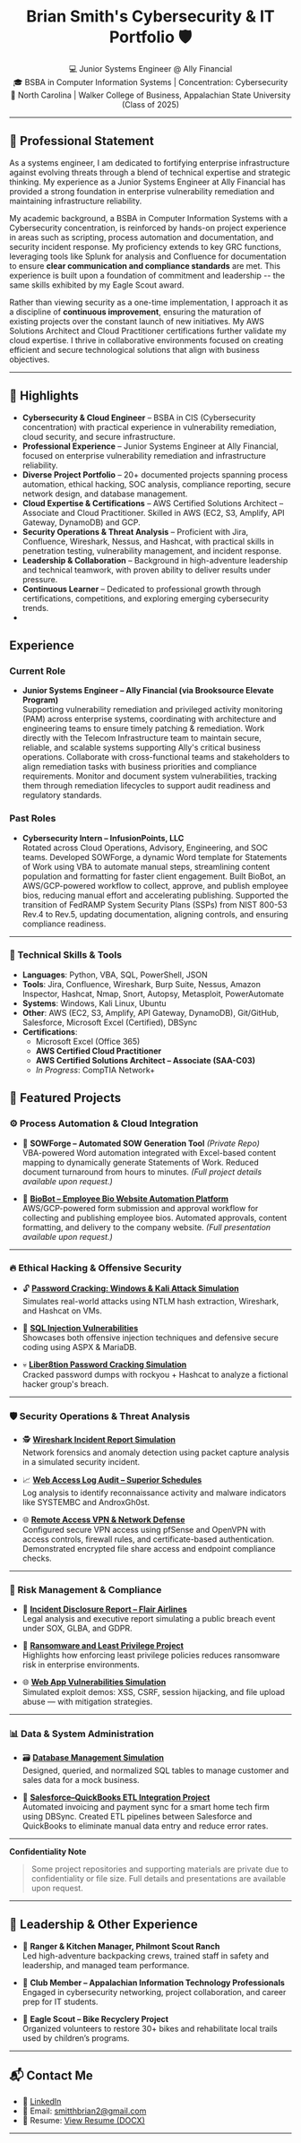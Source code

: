 <h1 align="center">Brian Smith's Cybersecurity & IT Portfolio 🛡️</h1>
<p align="center">
  💻 Junior Systems Engineer @ Ally Financial <br>
  🎓 BSBA in Computer Information Systems | Concentration: Cybersecurity <br>
  📍 North Carolina | Walker College of Business, Appalachian State University (Class of 2025)
</p>


---

## 🔹 Professional Statement

As a systems engineer, I am dedicated to fortifying enterprise infrastructure against evolving threats through a blend of technical expertise and strategic thinking. My experience as a Junior Systems Engineer at Ally Financial has provided a strong foundation in enterprise vulnerability remediation and maintaining infrastructure reliability.

My academic background, a BSBA in Computer Information Systems with a Cybersecurity concentration, is reinforced by hands-on project experience in areas such as scripting, process automation and documentation, and security incident response. My proficiency extends to key GRC functions, leveraging tools like Splunk for analysis and Confluence for documentation to ensure **clear communication and compliance standards** are met. This experience is built upon a foundation of commitment and leadership -- the same skills exhibited by my Eagle Scout award. 

Rather than viewing security as a one-time implementation, I approach it as a discipline of **continuous improvement**, ensuring the maturation of existing projects over the constant launch of new initiatives. My AWS Solutions Architect and Cloud Practitioner certifications further validate my cloud expertise. I thrive in collaborative environments focused on creating efficient and secure technological solutions that align with business objectives.   

---
## 🌟 Highlights

- **Cybersecurity & Cloud Engineer** – BSBA in CIS (Cybersecurity concentration) with practical experience in vulnerability remediation, cloud security, and secure infrastructure.  
- **Professional Experience** – Junior Systems Engineer at Ally Financial, focused on enterprise vulnerability remediation and infrastructure reliability.  
- **Diverse Project Portfolio** – 20+ documented projects spanning process automation, ethical hacking, SOC analysis, compliance reporting, secure network design, and database management.  
- **Cloud Expertise & Certifications** – AWS Certified Solutions Architect – Associate and Cloud Practitioner. Skilled in AWS (EC2, S3, Amplify, API Gateway, DynamoDB) and GCP.  
- **Security Operations & Threat Analysis** – Proficient with Jira, Confluence, Wireshark, Nessus, and Hashcat, with practical skills in penetration testing, vulnerability management, and incident response.  
- **Leadership & Collaboration** – Background in high-adventure leadership and technical teamwork, with proven ability to deliver results under pressure.  
- **Continuous Learner** – Dedicated to professional growth through certifications, competitions, and exploring emerging cybersecurity trends.
- 
## Experience  

### Current Role  
- **Junior Systems Engineer – Ally Financial (via Brooksource Elevate Program)**  
  Supporting vulnerability remediation and privileged activity monitoring (PAM) across enterprise systems, coordinating with architecture and engineering teams to ensure timely patching & remediation.
  Work directly with the Telecom Infrastructure team to maintain secure, reliable, and scalable systems supporting Ally's critical business operations.
  Collaborate with cross-functional teams and stakeholders to align remediation tasks with business priorities and compliance requirements.
  Monitor and document system vulnerabilities, tracking them through remediation lifecycles to support audit readiness and regulatory standards. 
   

### Past Roles
- **Cybersecurity Intern – InfusionPoints, LLC**  
  Rotated across Cloud Operations, Advisory, Engineering, and SOC teams.
  Developed SOWForge, a dynamic Word template for Statements of Work using VBA to automate manual steps, streamlining content population and formatting for faster client engagement.
  Built BioBot, an AWS/GCP-powered workflow to collect, approve, and publish employee bios, reducing manual effort and accelerating publishing.
  Supported the transition of FedRAMP System Security Plans (SSPs) from NIST 800-53 Rev.4 to Rev.5, updating documentation, aligning controls, and ensuring compliance readiness.  

---

### 🧠 Technical Skills & Tools

- **Languages**: Python, VBA, SQL, PowerShell, JSON  
- **Tools**: Jira, Confluence, Wireshark, Burp Suite, Nessus, Amazon Inspector, Hashcat, Nmap, Snort, Autopsy, Metasploit, PowerAutomate  
- **Systems**: Windows, Kali Linux, Ubuntu  
- **Other**: AWS (EC2, S3, Amplify, API Gateway, DynamoDB), Git/GitHub, Salesforce, Microsoft Excel (Certified), DBSync  
- **Certifications**:  
  - Microsoft Excel (Office 365)  
  - **AWS Certified Cloud Practitioner**  
  - **AWS Certified Solutions Architect – Associate (SAA-C03)**  
  - _In Progress_: CompTIA Network+



## 📂 Featured Projects  

### ⚙️ Process Automation & Cloud Integration  
- 📝 **SOWForge – Automated SOW Generation Tool** *(Private Repo)*  
  VBA-powered Word automation integrated with Excel-based content mapping to dynamically generate Statements of Work. Reduced document turnaround from hours to minutes. *(Full project details available upon request.)*  

- 🤖 [**BioBot – Employee Bio Website Automation Platform**](https://github.com/smitthbrian/BioBot)  
  AWS/GCP-powered form submission and approval workflow for collecting and publishing employee bios. Automated approvals, content formatting, and delivery to the company website. *(Full presentation available upon request.)*  

---

### 🔥 Ethical Hacking & Offensive Security  
- 🔓 [**Password Cracking: Windows & Kali Attack Simulation**](https://github.com/smitthbrian/Password-Cracking)  
  Simulates real-world attacks using NTLM hash extraction, Wireshark, and Hashcat on VMs.  

- 🩻 [**SQL Injection Vulnerabilities**](https://github.com/smitthbrian/SQL-Injection-Vulnerabilities)  
  Showcases both offensive injection techniques and defensive secure coding using ASPX & MariaDB.  

- 💀 [**Liber8tion Password Cracking Simulation**](https://github.com/smitthbrian/Network-Traffic-Analysis)  
  Cracked password dumps with rockyou + Hashcat to analyze a fictional hacker group's breach.  

---

### 🛡️ Security Operations & Threat Analysis  
- 🕵️ [**Wireshark Incident Report Simulation**](https://github.com/smitthbrian/Wireshark-Incident-Report-)  
  Network forensics and anomaly detection using packet capture analysis in a simulated security incident.  

- 📈 [**Web Access Log Audit – Superior Schedules**](https://github.com/smitthbrian/Password-Audit-Simulation)  
  Log analysis to identify reconnaissance activity and malware indicators like SYSTEMBC and AndroxGh0st.  

- 🌐 [**Remote Access VPN & Network Defense**](https://github.com/smitthbrian/VPN)  
  Configured secure VPN access using pfSense and OpenVPN with access controls, firewall rules, and certificate-based authentication. Demonstrated encrypted file share access and endpoint compliance checks.  

---

### 🚨 Risk Management & Compliance  
- 🧾 [**Incident Disclosure Report – Flair Airlines**](https://github.com/smitthbrian/Incident-Disclosure-Mock-Report)  
  Legal analysis and executive report simulating a public breach event under SOX, GLBA, and GDPR.  

- 🦠 [**Ransomware and Least Privilege Project**](https://github.com/smitthbrian/Ransomware-and-Least-Privilege-Project)  
  Highlights how enforcing least privilege policies reduces ransomware risk in enterprise environments.  

- 🌐 [**Web App Vulnerabilities Simulation**](https://github.com/smitthbrian/XSS-CSRF-Session-Hijacking-and-Malicious-File-Uploads)  
  Simulated exploit demos: XSS, CSRF, session hijacking, and file upload abuse — with mitigation strategies.  

---

### 📊 Data & System Administration  
- 🗃️ [**Database Management Simulation**](https://github.com/smitthbrian/Database-Management---Cumulative-MySQL-Code)  
  Designed, queried, and normalized SQL tables to manage customer and sales data for a mock business.  

- 🔄 [**Salesforce–QuickBooks ETL Integration Project**](https://github.com/smitthbrian/ETL-Project)  
  Automated invoicing and payment sync for a smart home tech firm using DBSync. Created ETL pipelines between Salesforce and QuickBooks to eliminate manual data entry and reduce error rates.  

---

**Confidentiality Note**  
> Some project repositories and supporting materials are private due to confidentiality or file size. Full details and presentations are available upon request.

---

## 💼 Leadership & Other Experience

- 🧭 **Ranger & Kitchen Manager, Philmont Scout Ranch**  
  Led high-adventure backpacking crews, trained staff in safety and leadership, and managed team performance.

- 🧠 **Club Member – Appalachian Information Technology Professionals**  
  Engaged in cybersecurity networking, project collaboration, and career prep for IT students.

- 🚴 **Eagle Scout – Bike Recyclery Project**  
  Organized volunteers to restore 30+ bikes and rehabilitate local trails used by children’s programs.

---

## 📬 Contact Me

- 🔗 [LinkedIn](https://www.linkedin.com/in/briansmith2025/)
- 📧 Email: smitthbrian2@gmail.com
- 💼 Resume: [View Resume (DOCX)](https://github.com/smitthbrian/BrianSmithResume/blob/main/BrianSmith_Resume_IP.docx)

---
